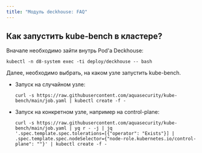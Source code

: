 ```yaml
---
title: "Модуль deckhouse: FAQ"
---
```


## Как запустить kube-bench в кластере?

Вначале необходимо зайти внутрь Pod'а Deckhouse:
```shell
kubectl -n d8-system exec -ti deploy/deckhouse -- bash
```

Далее, необходимо выбрать, на каком узле запустить kube-bench.

* Запуск на случайном узле:
  ```shell
  curl -s https://raw.githubusercontent.com/aquasecurity/kube-bench/main/job.yaml | kubectl create -f -
  ```

* Запуск на конкретном узле, например на control-plane:
  ```shell
  curl -s https://raw.githubusercontent.com/aquasecurity/kube-bench/main/job.yaml | yq r - -j | jq '.spec.template.spec.tolerations=[{"operator": "Exists"}] | .spec.template.spec.nodeSelector={"node-role.kubernetes.io/control-plane": ""}' | kubectl create -f -
  ```
